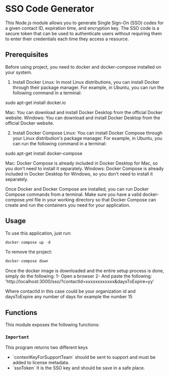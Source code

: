 # SSO Code Generator

This Node.js module allows you to generate Single Sign-On (SSO) codes for a given contact ID, expiration time, and encryption key. The SSO code is a secure token that can be used to authenticate users without requiring them to enter their credentials each time they access a resource.

## Prerequisites
Before using project, you need to docker and docker-compose installed on your system.

1. Install Docker
Linux: In most Linux distributions, you can install Docker through their package manager. For example, in Ubuntu, you can run the following command in a terminal:

sudo apt-get install docker.io

Mac: You can download and install Docker Desktop from the official Docker website.
Windows: You can download and install Docker Desktop from the official Docker website.

2. Install Docker Compose
Linux: You can install Docker Compose through your Linux distribution's package manager. For example, in Ubuntu, you can run the following command in a terminal:

sudo apt-get install docker-compose

Mac: Docker Compose is already included in Docker Desktop for Mac, so you don't need to install it separately.
Windows: Docker Compose is already included in Docker Desktop for Windows, so you don't need to install it separately.

Once Docker and Docker Compose are installed, you can run Docker Compose commands from a terminal. Make sure you have a valid docker-compose.yml file in your working directory so that Docker Compose can create and run the containers you need for your application.


## Usage
To use this application, just run:
```javascript
docker-compose up -d
```
To remove the project:
```javascript
docker-compose down
```

Once the docker image is downloaded and the entire setup process is done, simply do the following:
1- Open a browser
2- And paste the following: 'http://localhost:3000/sso/?contactId=xxxxxxxxxxxx&daysToExpire=yy'

Where contactId in this case could be your organization id and daysToExpire any number of days for example the number 15

## Functions
This module exposes the following functions:

### `Important`
This program returns two different keys
- ´contextKeyForSupportTeam´ should be sent to support and must be added to license metadata.
- ´ssoToken´ It is the SSO key and should be save in a safe place.
